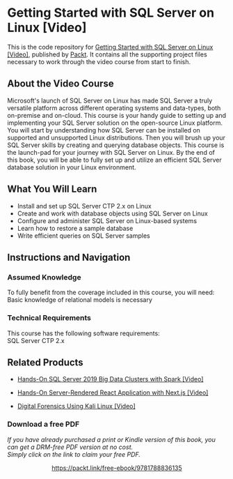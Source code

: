 # Getting Started with SQL Server on Linux [Video]
This is the code repository for [Getting Started with SQL Server on Linux [Video]](https://www.packtpub.com/big-data-and-business-intelligence/getting-started-sql-server-linux?utm_source=github&utm_medium=repository&utm_campaign=9781788836135), published by [Packt](https://www.packtpub.com/?utm_source=github). It contains all the supporting project files necessary to work through the video course from start to finish.
## About the Video Course
Microsoft's launch of SQL Server on Linux has made SQL Server a truly versatile platform across different operating systems and data-types, both on-premise and on-cloud.
This course is your handy guide to setting up and implementing your SQL Server solution on the open-source Linux platform. You will start by understanding how SQL Server can be installed on supported and unsupported Linux distributions. Then you will brush up your SQL Server skills by creating and querying database objects. This course is the launch-pad for your journey with SQL Server on Linux.
By the end of this book, you will be able to fully set up and utilize an efficient SQL Server database solution in your Linux environment.

<H2>What You Will Learn</H2>
<DIV class=book-info-will-learn-text>
<UL>
<LI>Install and set up SQL Server CTP 2.x on Linux 
<LI>Create and work with database objects using SQL Server on Linux 
<LI>Configure and administer SQL Server on Linux-based systems 
<LI>Learn how to restore a sample database 
<LI>Write efficient queries on SQL Server samples </LI></UL></DIV>

## Instructions and Navigation
### Assumed Knowledge
To fully benefit from the coverage included in this course, you will need:<br/>
Basic knowledge of relational models is necessary
### Technical Requirements
This course has the following software requirements:<br/>
SQL Server CTP 2.x

## Related Products
* [Hands-On SQL Server 2019 Big Data Clusters with Spark [Video]](https://www.packtpub.com/big-data-and-business-intelligence/hands-sql-server-2019-big-data-clusters-spark-video?utm_source=github&utm_medium=repository&utm_campaign=9781838559755)

* [Hands-On Server-Rendered React Application with Next.js [Video]](https://www.packtpub.com/application-development/hands-server-rendered-react-application-nextjs-video?utm_source=github&utm_medium=repository&utm_campaign=9781838647490)

* [Digital Forensics Using Kali Linux [Video]](https://www.packtpub.com/networking-and-servers/digital-forensics-using-kali-linux-video?utm_source=github&utm_medium=repository&utm_campaign=9781838829384)

### Download a free PDF

 <i>If you have already purchased a print or Kindle version of this book, you can get a DRM-free PDF version at no cost.<br>Simply click on the link to claim your free PDF.</i>
<p align="center"> <a href="https://packt.link/free-ebook/9781788836135">https://packt.link/free-ebook/9781788836135 </a> </p>